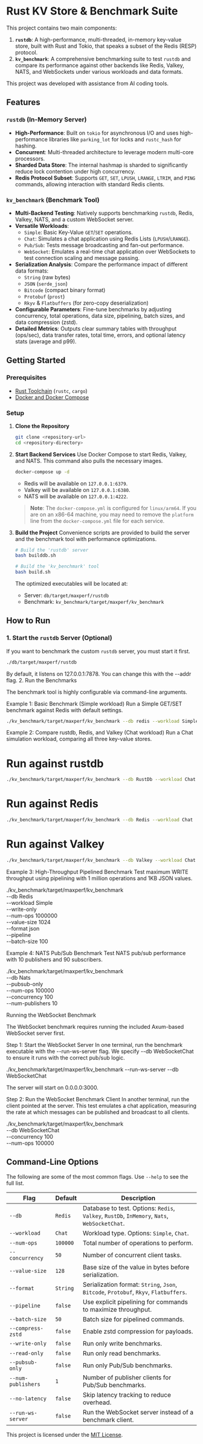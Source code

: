 # Rust KV Store & Benchmark Suite

This project contains two main components:
1.  **`rustdb`**: A high-performance, multi-threaded, in-memory key-value store, built with Rust and Tokio, that speaks a subset of the Redis (RESP) protocol.
2.  **`kv_benchmark`**: A comprehensive benchmarking suite to test `rustdb` and compare its performance against other backends like Redis, Valkey, NATS, and WebSockets under various workloads and data formats.

This project was developed with assistance from AI coding tools.

## Features

### `rustdb` (In-Memory Server)

-   **High-Performance**: Built on `tokio` for asynchronous I/O and uses high-performance libraries like `parking_lot` for locks and `rustc_hash` for hashing.
-   **Concurrent**: Multi-threaded architecture to leverage modern multi-core processors.
-   **Sharded Data Store**: The internal hashmap is sharded to significantly reduce lock contention under high concurrency.
-   **Redis Protocol Subset**: Supports `GET`, `SET`, `LPUSH`, `LRANGE`, `LTRIM`, and `PING` commands, allowing interaction with standard Redis clients.

### `kv_benchmark` (Benchmark Tool)

-   **Multi-Backend Testing**: Natively supports benchmarking `rustdb`, Redis, Valkey, NATS, and a custom WebSocket server.
-   **Versatile Workloads**:
    -   `Simple`: Basic Key-Value `GET`/`SET` operations.
    -   `Chat`: Simulates a chat application using Redis Lists (`LPUSH`/`LRANGE`).
    -   `Pub/Sub`: Tests message broadcasting and fan-out performance.
    -   `WebSocket`: Emulates a real-time chat application over WebSockets to test connection scaling and message passing.
-   **Serialization Analysis**: Compare the performance impact of different data formats:
    -   `String` (raw bytes)
    -   `JSON` (`serde_json`)
    -   `Bitcode` (compact binary format)
    -   `Protobuf` (`prost`)
    -   `Rkyv` & `Flatbuffers` (for zero-copy deserialization)
-   **Configurable Parameters**: Fine-tune benchmarks by adjusting concurrency, total operations, data size, pipelining, batch sizes, and data compression (zstd).
-   **Detailed Metrics**: Outputs clear summary tables with throughput (ops/sec), data transfer rates, total time, errors, and optional latency stats (average and p99).

## Getting Started

### Prerequisites

-   [Rust Toolchain](https://www.rust-lang.org/tools/install) (`rustc`, `cargo`)
-   [Docker and Docker Compose](https://docs.docker.com/get-docker/)

### Setup

1.  **Clone the Repository**
    ```sh
    git clone <repository-url>
    cd <repository-directory>
    ```

2.  **Start Backend Services**
    Use Docker Compose to start Redis, Valkey, and NATS. This command also pulls the necessary images.
    ```sh
    docker-compose up -d
    ```
    -   Redis will be available on `127.0.0.1:6379`.
    -   Valkey will be available on `127.0.0.1:6380`.
    -   NATS will be available on `127.0.0.1:4222`.

    > **Note**: The `docker-compose.yml` is configured for `linux/arm64`. If you are on an x86-64 machine, you may need to remove the `platform` line from the `docker-compose.yml` file for each service.

3.  **Build the Project**
    Convenience scripts are provided to build the server and the benchmark tool with performance optimizations.

    ```sh
    # Build the 'rustdb' server
    bash builddb.sh
    
    # Build the 'kv_benchmark' tool
    bash build.sh
    ```
    The optimized executables will be located at:
    -   Server: `db/target/maxperf/rustdb`
    -   Benchmark: `kv_benchmark/target/maxperf/kv_benchmark`

## How to Run

### 1. Start the `rustdb` Server (Optional)

If you want to benchmark the custom `rustdb` server, you must start it first.

```sh
./db/target/maxperf/rustdb
```

By default, it listens on 127.0.0.1:7878. You can change this with the --addr flag.
2. Run the Benchmarks

The benchmark tool is highly configurable via command-line arguments.

Example 1: Basic Benchmark (Simple workload)
Run a Simple GET/SET benchmark against Redis with default settings.

```sh
./kv_benchmark/target/maxperf/kv_benchmark --db redis --workload Simple
```

Example 2: Compare rustdb, Redis, and Valkey (Chat workload)
Run a Chat simulation workload, comparing all three key-value stores.
      
# Run against rustdb
```sh
./kv_benchmark/target/maxperf/kv_benchmark --db RustDb --workload Chat
```

# Run against Redis
```sh
./kv_benchmark/target/maxperf/kv_benchmark --db Redis --workload Chat
```

# Run against Valkey
```sh
./kv_benchmark/target/maxperf/kv_benchmark --db Valkey --workload Chat
```

Example 3: High-Throughput Pipelined Benchmark
Test maximum WRITE throughput using pipelining with 1 million operations and 1KB JSON values.
      
./kv_benchmark/target/maxperf/kv_benchmark \
  --db Redis \
  --workload Simple \
  --write-only \
  --num-ops 1000000 \
  --value-size 1024 \
  --format json \
  --pipeline \
  --batch-size 100

Example 4: NATS Pub/Sub Benchmark
Test NATS pub/sub performance with 10 publishers and 90 subscribers.
      
./kv_benchmark/target/maxperf/kv_benchmark \
  --db Nats \
  --pubsub-only \
  --num-ops 100000 \
  --concurrency 100 \
  --num-publishers 10

Running the WebSocket Benchmark

The WebSocket benchmark requires running the included Axum-based WebSocket server first.

Step 1: Start the WebSocket Server
In one terminal, run the benchmark executable with the --run-ws-server flag. We specify --db WebSocketChat to ensure it runs with the correct pub/sub logic.

./kv_benchmark/target/maxperf/kv_benchmark --run-ws-server --db WebSocketChat

The server will start on 0.0.0.0:3000.

Step 2: Run the WebSocket Benchmark Client
In another terminal, run the client pointed at the server. This test emulates a chat application, measuring the rate at which messages can be published and broadcast to all clients.

./kv_benchmark/target/maxperf/kv_benchmark \
  --db WebSocketChat \
  --concurrency 100 \
  --num-ops 100000

## Command-Line Options

The following are some of the most common flags. Use `--help` to see the full list.

| Flag              | Default   | Description                                                                                           |
| ----------------- | --------- | ----------------------------------------------------------------------------------------------------- |
| `--db`            | `Redis`   | Database to test. Options: `Redis`, `Valkey`, `RustDb`, `InMemory`, `Nats`, `WebSocketChat`.         |
| `--workload`      | `Chat`    | Workload type. Options: `Simple`, `Chat`.                                                             |
| `--num-ops`       | `100000`  | Total number of operations to perform.                                                               |
| `--concurrency`   | `50`      | Number of concurrent client tasks.                                                                   |
| `--value-size`    | `128`     | Base size of the value in bytes before serialization.                                               |
| `--format`        | `String`  | Serialization format: `String`, `Json`, `Bitcode`, `Protobuf`, `Rkyv`, `Flatbuffers`.                 |
| `--pipeline`      | `false`   | Use explicit pipelining for commands to maximize throughput.                                          |
| `--batch-size`    | `50`      | Batch size for pipelined commands.                                                                   |
| `--compress-zstd` | `false`   | Enable zstd compression for payloads.                                                                |
| `--write-only`    | `false`   | Run only write benchmarks.                                                                           |
| `--read-only`     | `false`   | Run only read benchmarks.                                                                            |
| `--pubsub-only`   | `false`   | Run only Pub/Sub benchmarks.                                                                         |
| `--num-publishers`| `1`       | Number of publisher clients for Pub/Sub benchmarks.                                                  |
| `--no-latency`    | `false`   | Skip latency tracking to reduce overhead.                                                            |
| `--run-ws-server` | `false`   | Run the WebSocket server instead of a benchmark client.                                              |

This project is licensed under the [MIT License](LICENSE).